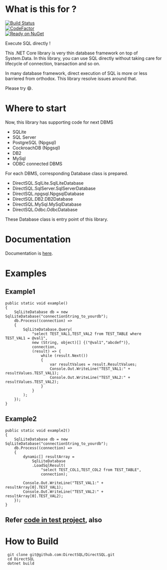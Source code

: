 # What is this for ?
[![Build Status](https://github.com/DirectSQL/DirectSQL/workflows/.NET%20Core/badge.svg?branch=main)](https://github.com/DirectSQL/DirectSQL/actions)<br/>
[![CodeFactor](https://www.codefactor.io/repository/github/directsql/directsql/badge/main)](https://www.codefactor.io/repository/github/directsql/directsql/overview/main)<br/>
[![Ready on NuGet](https://img.shields.io/nuget/v/DirectSQL.svg?style=flat)](http://NuGet.org/packages/DirectSQL/)

Execute SQL directly !

This .NET Core library is very thin database framework on top of System.Data.
In this library, you can use SQL directly without taking care for lifecycle of connection, transaction and so on.

In many database framework, direct execution of SQL is more or less barriered from orthodox.
This library resolve issues around that.

Please try :smile:.

# Where to start
Now, this library has supporting code for next DBMS
* SQLite
* SQL Server
* PostgreSQL (Npgsql)
* CockroachDB (Npgsql)
* DB2
* MySql
* ODBC connected DBMS

For each DBMS, corresponding Database class is prepared.
* DirectSQL.SqlLite.SqlLiteDatabase
* DirectSQL.SqlServer.SqlServerDatabase
* DirectSQL.npgsql.NpgsqlDatabase
* DirectSQL.DB2.DB2Database
* DirectSQL.MySql.MySqlDatabase
* DirectSQL.Odbc.OdbcDatabase

These Database class is entry point of this library.

# Documentation
Documentation is [here](https://directsql.github.io/DirectSQL.Document/doc/).

# Examples
## Example1
```
public static void example()
{
    SqlLiteDatabase db = new SqlLiteDatabase("connectionString_to_yourdb");
    db.Process((connection) =>
    {
        SqlLiteDatabase.Query(
            "select TEST_VAL1,TEST_VAL2 from TEST_TABLE where TEST_VAL1 = @val1",
            new (String, object)[] {("@val1","abcdef")},
            connection,
            (result) => {
                while (result.Next())
                {
                    var resultValues = result.ResultValues;
                    Console.Out.WriteLine("TEST_VAL1:" + resultValues.TEST_VAL1);
                    Console.Out.WriteLine("TEST_VAL2:" + resultValues.TEST_VAL2);
                }
            }
        );
    });
}
```

## Example2
```
public static void example2()
{
    SqlLiteDatabase db = new SqlLiteDatabase("connectionString_to_yourdb");
    db.Process((connection) =>
    {
        dynamic[] resultArray =
            SqlLiteDatabase
            .LoadSqlResult(
                "select TEST_COL1,TEST_COL2 from TEST_TABLE",
                connection);
        
        Console.Out.WriteLine("TEST_VAL1:" + resultArray[0].TEST_VAL1);
        Console.Out.WriteLine("TEST_VAL2:" + resultArray[0].TEST_VAL2);
    });
}
```
## Refer [code in test project](https://github.com/DirectSQL/DirectSQL/tree/master/TestSqlLiteDatabase), also
# How to Build
````
 git clone git@github.com:DirectSQL/DirectSQL.git
 cd DirectSQL
 dotnet build
````
